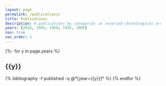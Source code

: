 ```yaml
---
layout: page
permalink: /publications/
title: Publications
description: # publications by categories in reversed chronological order. generated by jekyll-scholar.
years: [2016, 1956, 1950, 1935, 1905]
nav: true
nav_order: 2
---
```

<!-- _pages/publications.md -->
<div class="publications">

{%- for y in page.years %}
  <h2 class="year">{{y}}</h2>
  {% bibliography -f published -q @*[year={{y}}]* %}
{% endfor %}

</div>
